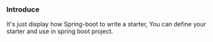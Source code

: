 ### Introduce
It's just display how Spring-boot to write a starter, You can define your starter and use in spring boot project.